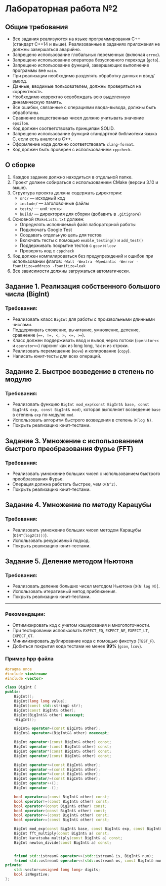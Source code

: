 # Лабораторная работа №2

## Общие требования

- Все задания реализуются на языке программирования C++ (стандарт C++14 и выше). Реализованные в заданиях
  приложения не должны завершаться аварийно.
- Запрещено использование глобальных переменных (включая `errno`).
- Запрещено использование оператора безусловного перехода (`goto`).
- Запрещено использование функций, завершающих выполнение программы вне `main`.
- При реализации необходимо разделять обработку данных и ввод/вывод.
- Данные, вводимые пользователем, должны проверяться на корректность.
- Необходимо корректно освобождать всю выделенную динамическую память.
- Все ошибки, связанные с операциями ввода-вывода, должны быть обработаны.
- Сравнение вещественных чисел должно учитывать значение `epsilon`.
- Код должен соответствовать принципам SOLID.
- Запрещено использование функций стандартной библиотеки языка C, если есть аналоги в C++.
- Оформление кода должно соответствовать `clang-format`.
- Код должен быть проверен с использованием `cppcheck`.

## О сборке

1. Каждое задание должно находиться в отдельной папке.
2. Проект должен собираться с использованием CMake (версии 3.10 и выше).
3. Структура проекта должна содержать директории:
    - `src/` — исходный код
    - `include/` — заголовочные файлы
    - `tests/` — unit-тесты
    - `build/` — директория для сборки (добавить в `.gitignore`)
4. Основной `CMakeLists.txt` должен:
    - Определять исполняемый файл лабораторной работы
    - Подключать Google Test
    - Создавать отдельную цель для тестов
    - Включать тесты с помощью `enable_testing()` и `add_test()`
    - Поддерживать покрытие тестов с `gcov` и `lcov`
    - Проверять код с `cppcheck`
5. Код должен компилироваться без предупреждений и ошибок при использовании флагов:
   `-Wall -Wextra -Wpedantic -Werror -fsanitize=address -fsanitize=leak`
6. Все зависимости должны загружаться автоматически.

## Задание 1. Реализация собственного большого числа (BigInt)

### Требования:

- Реализовать класс `BigInt` для работы с произвольными длинными числами.
- Поддерживать сложение, вычитание, умножение, деление, сравнение (`==, !=, <, >, <=, >=`).
- Класс должен поддерживать ввод и вывод через потоки (`operator<<` и `operator>>`) парсинг как из long long, так и из строки.
- Реализовать перемещение (`move`) и копирование (`copy`).
- Написать юнит-тесты для всех операций.

## Задание 2. Быстрое возведение в степень по модулю

### Требования:

- Реализовать функцию `BigInt mod_exp(const BigInt& base, const BigInt& exp, const BigInt& mod)`, которая выполняет возведение `base` в степень `exp` по модулю `mod`.
- Использовать алгоритм быстрого возведения в степень `O(log N)`.
- Покрыть реализацию юнит-тестами.

## Задание 3. Умножение с использованием быстрого преобразования Фурье (FFT)

### Требования:

- Реализовать умножение больших чисел с использованием быстрого преобразования Фурье.
- Операция должна работать быстрее, чем `O(N^2)`.
- Покрыть реализацию юнит-тестами.

## Задание 4. Умножение по методу Карацубы

### Требования:

- Реализовать умножение больших чисел методом Карацубы (`O(N^(log2(3)))`).
- Использовать рекурсивный подход.
- Покрыть реализацию юнит-тестами.

## Задание 5. Деление методом Ньютона

### Требования:

- Реализовать деление больших чисел методом Ньютона (`O(N log N)`).
- Использовать итеративный метод приближения.
- Покрыть реализацию юнит-тестами.

---

### **Рекомендации:**
- Оптимизировать код с учетом кэширования и многопоточности.
- При тестировании использовать `EXPECT_EQ`, `EXPECT_NE`, `EXPECT_LT`, `EXPECT_GT`.
- Минимизировать дублирование кода с помощью фикстур (`TEST_F`).
- Добиться покрытия кода тестами не менее **99%** (`gcov`, `lcov`).


### **Пример hpp файла**

``` c++
#pragma once
#include <iostream>
#include <vector>

class BigInt {
public:
    BigInt();
    BigInt(long long value);
    BigInt(const std::string& str);
    BigInt(const BigInt& other);
    BigInt(BigInt&& other) noexcept;
    ~BigInt();

    BigInt& operator=(const BigInt& other);
    BigInt& operator=(BigInt&& other) noexcept;

    BigInt operator+(const BigInt& other) const;
    BigInt operator-(const BigInt& other) const;
    BigInt operator*(const BigInt& other) const;
    BigInt operator/(const BigInt& other) const;

    BigInt operator+=(const BigInt& other);
    BigInt operator-=(const BigInt& other);
    BigInt operator*=(const BigInt& other);
    BigInt operator/=(const BigInt& other);
    BigInt operator++();
    BigInt operator--();

    bool operator==(const BigInt& other) const;
    bool operator!=(const BigInt& other) const;
    bool operator<(const BigInt& other) const;
    bool operator>(const BigInt& other) const;
    bool operator<=(const BigInt& other) const;
    bool operator>=(const BigInt& other) const;

    BigInt mod_exp(const BigInt& base, const BigInt& exp, const BigInt& mod) const;
    BigInt fft_multiply(const BigInt& a) const;
    BigInt karatsuba_multiply(const BigInt& a) const;
    BigInt newton_divide(const BigInt& a) const;


    friend std::istream& operator>>(std::istream& is, BigInt& num);
    friend std::ostream& operator<<(std::ostream& os, const BigInt& num);
private:
    std::vector<unsigned long long> digits;
    bool isNegative;
};

```